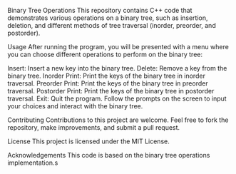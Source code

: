 Binary Tree Operations
This repository contains C++ code that demonstrates various operations on a binary tree, such as insertion, deletion, and different methods of tree traversal (inorder, preorder, and postorder).

Usage
After running the program, you will be presented with a menu where you can choose different operations to perform on the binary tree:

Insert: Insert a new key into the binary tree.
Delete: Remove a key from the binary tree.
Inorder Print: Print the keys of the binary tree in inorder traversal.
Preorder Print: Print the keys of the binary tree in preorder traversal.
Postorder Print: Print the keys of the binary tree in postorder traversal.
Exit: Quit the program.
Follow the prompts on the screen to input your choices and interact with the binary tree.

Contributing
Contributions to this project are welcome. Feel free to fork the repository, make improvements, and submit a pull request.

License
This project is licensed under the MIT License.

Acknowledgements
This code is based on the binary tree operations implementation.s